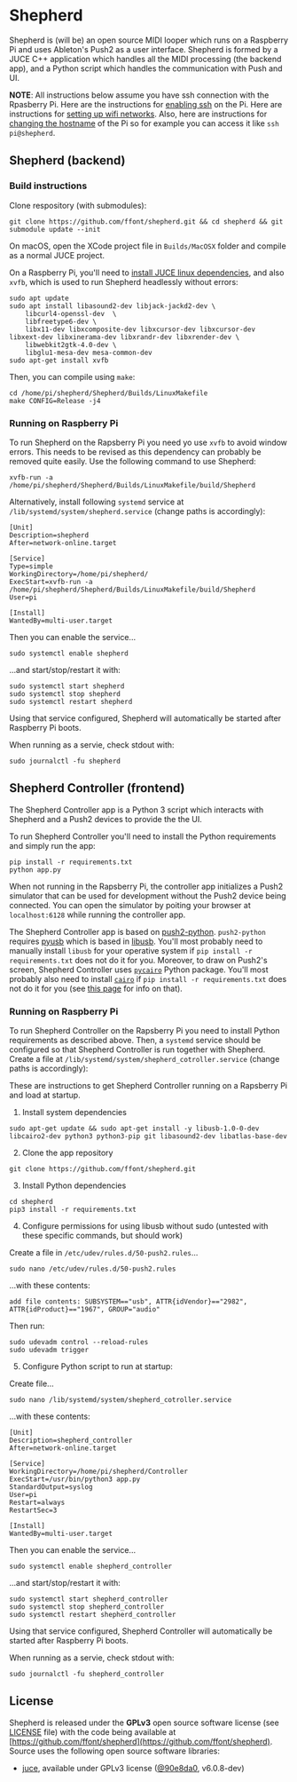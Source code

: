 # Shepherd

Shepherd is (will be) an open source MIDI looper which runs on a Raspberry Pi and uses Ableton's Push2 as a user interface. Shepherd is formed by a JUCE C++ application which handles all the MIDI processing (the backend app), and a Python script which handles the communication with Push and UI. 

**NOTE**: All instructions below assume you have ssh connection with the Rpasberry Pi. Here are the instructions for [enabling ssh](https://www.raspberrypi.org/documentation/remote-access/ssh/) on the Pi. Here are instructions for [setting up wifi networks](https://www.raspberrypi.org/documentation/configuration/wireless/wireless-cli.md). Also, here are instructions for [changing the hostname](https://thepihut.com/blogs/raspberry-pi-tutorials/19668676-renaming-your-raspberry-pi-the-hostname) of the Pi so for example you can access it like `ssh pi@shepherd`.


## Shepherd (backend)

### Build instructions

Clone respository (with submodules):

```
git clone https://github.com/ffont/shepherd.git && cd shepherd && git submodule update --init
```

On macOS, open the XCode project file in `Builds/MacOSX` folder and compile as a normal JUCE project.

On a Raspberry Pi, you'll need to [install JUCE linux dependencies]( https://github.com/juce-framework/JUCE/blob/master/docs/Linux%20Dependencies.md
), and also `xvfb`, which is used to run Shepherd headlessly without errors:

```
sudo apt update
sudo apt install libasound2-dev libjack-jackd2-dev \
    libcurl4-openssl-dev  \
    libfreetype6-dev \
    libx11-dev libxcomposite-dev libxcursor-dev libxcursor-dev libxext-dev libxinerama-dev libxrandr-dev libxrender-dev \
    libwebkit2gtk-4.0-dev \
    libglu1-mesa-dev mesa-common-dev
sudo apt-get install xvfb
```

Then, you can compile using `make`:

```
cd /home/pi/shepherd/Shepherd/Builds/LinuxMakefile
make CONFIG=Release -j4
```


### Running on Raspberry Pi

To run Shepherd on the Rapsberry Pi you need yo use `xvfb` to avoid window errors. This needs to be revised as this dependency can probably be removed quite easily. Use the following command to use Shepherd:

```
xvfb-run -a /home/pi/shepherd/Shepherd/Builds/LinuxMakefile/build/Shepherd
```

Alternatively, install following `systemd` service at `/lib/systemd/system/shepherd.service` (change paths is accordingly):

```
[Unit]
Description=shepherd
After=network-online.target

[Service]
Type=simple
WorkingDirectory=/home/pi/shepherd/
ExecStart=xvfb-run -a /home/pi/shepherd/Shepherd/Builds/LinuxMakefile/build/Shepherd
User=pi

[Install]
WantedBy=multi-user.target
```

Then you can enable the service...

```
sudo systemctl enable shepherd
```

...and start/stop/restart it with:

```
sudo systemctl start shepherd
sudo systemctl stop shepherd
sudo systemctl restart shepherd
```

Using that service configured, Shepherd will automatically be started after Raspberry Pi boots.

When running as a servie, check stdout with:

```
sudo journalctl -fu shepherd
```

## Shepherd Controller (frontend)

The Shepherd Controller app is a Python 3 script which interacts with Shepherd and a Push2 devices to provide the the UI.

To run Shepherd Controller you'll need to install the Python requirements and simply run the app:

```
pip install -r requirements.txt
python app.py
```

When not running in the Rapsberry Pi, the controller app initializes a Push2 simulator that can be used for development without the Push2 device being connected. You can open the simulator by poiting your browser at `localhost:6128` while running the controller app.

The Shepherd Controller app is based on [push2-python](https://github.com/ffont/push2-python). `push2-python` requires [pyusb](https://github.com/pyusb/pyusb) which is based in [libusb](https://libusb.info/). You'll most probably need to manually install `libusb` for your operative system if `pip install -r requirements.txt` does not do it for you. Moreover, to draw on Push2's screen, Shepherd Controller uses [`pycairo`](https://github.com/pygobject/pycairo) Python package. You'll most probably also need to install [`cairo`](https://www.cairographics.org/) if `pip install -r requirements.txt` does not do it for you (see [this page](https://pycairo.readthedocs.io/en/latest/getting_started.html) for info on that).


### Running on Raspberry Pi

To run Shepherd Controller on the Rapsberry Pi you need to install Python requirements as described above. Then, a `systemd` service should be configured so that Shepherd Controller is run together with Shepherd. Create a file at `/lib/systemd/system/shepherd_cotroller.service` (change paths is accordingly):

These are instructions to get Shepherd Controller running on a Rapsberry Pi and load at startup. 

1. Install system dependencies
```
sudo apt-get update && sudo apt-get install -y libusb-1.0-0-dev libcairo2-dev python3 python3-pip git libasound2-dev libatlas-base-dev
```

2. Clone the app repository
```
git clone https://github.com/ffont/shepherd.git
```

3. Install Python dependencies
```
cd shepherd
pip3 install -r requirements.txt
```

4. Configure permissions for using libusb without sudo (untested with these specific commands, but should work)

Create a file in `/etc/udev/rules.d/50-push2.rules`...

    sudo nano /etc/udev/rules.d/50-push2.rules

...with these contents:

    add file contents: SUBSYSTEM=="usb", ATTR{idVendor}=="2982", ATTR{idProduct}=="1967", GROUP="audio"

Then run:

    sudo udevadm control --reload-rules
    sudo udevadm trigger


5. Configure Python script to run at startup:

Create file...

    sudo nano /lib/systemd/system/shepherd_cotroller.service

...with these contents:

```
[Unit]
Description=shepherd_controller
After=network-online.target

[Service]
WorkingDirectory=/home/pi/shepherd/Controller
ExecStart=/usr/bin/python3 app.py                                                
StandardOutput=syslog
User=pi
Restart=always
RestartSec=3

[Install]
WantedBy=multi-user.target
```

Then you can enable the service...

```
sudo systemctl enable shepherd_controller
```

...and start/stop/restart it with:

```
sudo systemctl start shepherd_controller
sudo systemctl stop shepherd_controller
sudo systemctl restart shepherd_controller
```

Using that service configured, Shepherd Controller will automatically be started after Raspberry Pi boots.

When running as a servie, check stdout with:

```
sudo journalctl -fu shepherd_controller
```


## License

Shepherd is released under the **GPLv3** open source software license (see [LICENSE](https://github.com/ffont/shepherd/blob/master/LICENSE) file) with the code being available at  [https://github.com/ffont/shepherd](https://github.com/ffont/shepherd). Source uses the following open source software libraries: 

* [juce](https://juce.com), available under GPLv3 license ([@90e8da0](https://github.com/juce-framework/JUCE/tree/90e8da0cfb54ac593cdbed74c3d0c9b09bad3a9f), v6.0.8-dev)

